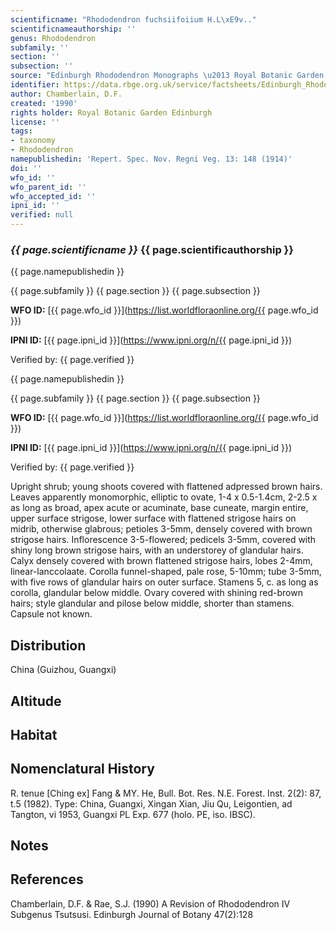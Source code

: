 ```yaml
---
scientificname: "Rhododendron fuchsiifoiium H.L\xE9v.."
scientificnameauthorship: ''
genus: Rhododendron
subfamily: ''
section: ''
subsection: ''
source: "Edinburgh Rhododendron Monographs \u2013 Royal Botanic Garden Edinburgh"
identifier: https://data.rbge.org.uk/service/factsheets/Edinburgh_Rhododendron_Monographs.xhtml
author: Chamberlain, D.F.
created: '1990'
rights holder: Royal Botanic Garden Edinburgh
license: ''
tags:
- taxonomy
- Rhododendron
namepublishedin: 'Repert. Spec. Nov. Regni Veg. 13: 148 (1914)'
doi: ''
wfo_id: ''
wfo_parent_id: ''
wfo_accepted_id: ''
ipni_id: ''
verified: null
---
```

### _{{ page.scientificname }}_ {{ page.scientificauthorship }}
 {{ page.namepublishedin }}

{{ page.subfamily }} {{ page.section }} {{ page.subsection }}

**WFO ID:** [{{ page.wfo_id }}](https://list.worldfloraonline.org/{{ page.wfo_id }})

**IPNI ID:** [{{ page.ipni_id }}](https://www.ipni.org/n/{{ page.ipni_id }})

Verified by: {{ page.verified }}

 {{ page.namepublishedin }}

{{ page.subfamily }} {{ page.section }} {{ page.subsection }}

**WFO ID:** [{{ page.wfo_id }}](https://list.worldfloraonline.org/{{ page.wfo_id }})

**IPNI ID:** [{{ page.ipni_id }}](https://www.ipni.org/n/{{ page.ipni_id }})

Verified by: {{ page.verified }}



Upright shrub; young shoots covered with flattened adpressed brown hairs. Leaves apparently monomorphic, elliptic to ovate, 1-4 x 0.5-1.4cm, 2-2.5 x as long as broad, apex acute or acuminate, base cuneate, margin entire, upper surface strigose, lower surface with flattened strigose hairs on midrib, otherwise glabrous; petioles 3-5mm, densely covered with brown strigose hairs. Inflorescence 3-5-flowered; pedicels 3-5mm, covered with shiny long brown strigose hairs, with an understorey of glandular hairs. Calyx densely covered with brown flattened strigose hairs, lobes 2-4mm, linear-lanccolaate. Corolla funnel-shaped, pale rose, 5-10mm; tube 3-5mm, with five rows of glandular hairs on outer surface. Stamens 5, c. as long as corolla, glandular below middle. Ovary covered with shining red-brown hairs; style glandular and pilose below middle, shorter than stamens. Capsule not known.

## Distribution
China (Guizhou, Guangxi)

## Altitude


## Habitat


## Nomenclatural History
R. tenue [Ching ex] Fang & MY. He, Bull. Bot. Res. N.E. Forest. Inst. 2(2): 87, t.5 (1982). Type: China, Guangxi, Xingan Xian, Jiu Qu, Leigontien, ad Tangton, vi 1953, Guangxi PL Exp. 677 (holo. PE, iso. IBSC).
                       
## Notes


## References

Chamberlain, D.F. & Rae, S.J. (1990) A Revision of Rhododendron IV Subgenus Tsutsusi. Edinburgh Journal of Botany 47(2):128
